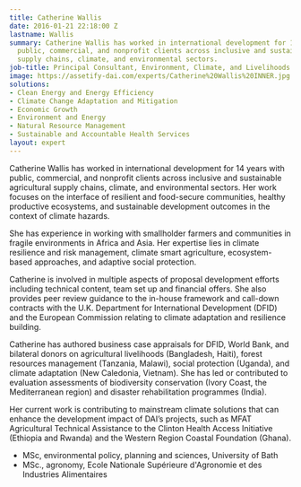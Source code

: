 ```yaml
---
title: Catherine Wallis
date: 2016-01-21 22:18:00 Z
lastname: Wallis
summary: Catherine Wallis has worked in international development for 14 years  with
  public, commercial, and nonprofit clients across inclusive and sustainable agricultural
  supply chains, climate, and environmental sectors.
job-title: Principal Consultant, Environment, Climate, and Livelihoods
image: https://assetify-dai.com/experts/Catherine%20Wallis%20INNER.jpg
solutions:
- Clean Energy and Energy Efficiency
- Climate Change Adaptation and Mitigation
- Economic Growth
- Environment and Energy
- Natural Resource Management
- Sustainable and Accountable Health Services
layout: expert
---
```


Catherine Wallis has worked in international development for 14 years  with public, commercial, and nonprofit clients across inclusive and sustainable agricultural supply chains, climate, and environmental sectors. Her work focuses on the interface of resilient and food-secure communities, healthy productive ecosystems, and sustainable development outcomes in the context of climate hazards.

She has experience in working with smallholder farmers and communities in fragile environments in Africa and Asia. Her expertise lies in climate resilience and risk management, climate smart agriculture, ecosystem-based approaches, and adaptive social protection.

Catherine is involved in multiple aspects of proposal development efforts including technical content, team set up and financial offers. She also provides peer review guidance to the in-house framework and call-down contracts with the U.K. Department for International Development (DFID) and the European Commission relating to climate adaptation and resilience building.

Catherine has authored business case appraisals for DFID, World Bank, and bilateral donors on agricultural livelihoods (Bangladesh, Haiti), forest resources management (Tanzania, Malawi), social protection (Uganda), and climate adaptation (New Caledonia, Vietnam). She has led or contributed to evaluation assessments of biodiversity conservation (Ivory Coast, the Mediterranean region) and disaster rehabilitation programmes (India).

Her current work is contributing to mainstream climate solutions that can enhance the development impact of DAI’s projects, such as MFAT Agricultural Technical Assistance to the Clinton Health Access Initiative (Ethiopia and Rwanda) and the Western Region Coastal Foundation (Ghana).

* MSc, environmental policy, planning and sciences, University of Bath
* MSc., agronomy, Ecole Nationale Supérieure d'Agronomie et des Industries Alimentaires